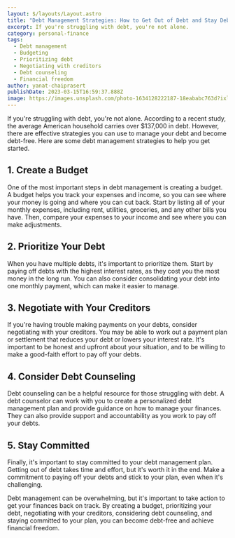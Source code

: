 ```yaml
---
layout: $/layouts/Layout.astro
title: "Debt Management Strategies: How to Get Out of Debt and Stay Debt-Free"
excerpt: If you're struggling with debt, you're not alone.
category: personal-finance
tags:
  - Debt management
  - Budgeting
  - Prioritizing debt
  - Negotiating with creditors
  - Debt counseling
  - Financial freedom
author: yanat-chaiprasert
publishDate: 2023-03-15T16:59:37.888Z
image: https://images.unsplash.com/photo-1634128222187-18eababc763d?ixlib=rb-4.0.3&ixid=MnwxMjA3fDB8MHxwaG90by1wYWdlfHx8fGVufDB8fHx8&auto=format&fit=crop&w=1170&q=80
---
```

If you're struggling with debt, you're not alone. According to a recent study, the average American household carries over $137,000 in debt. However, there are effective strategies you can use to manage your debt and become debt-free. Here are some debt management strategies to help you get started.

## 1. Create a Budget

One of the most important steps in debt management is creating a budget. A budget helps you track your expenses and income, so you can see where your money is going and where you can cut back. Start by listing all of your monthly expenses, including rent, utilities, groceries, and any other bills you have. Then, compare your expenses to your income and see where you can make adjustments.

## 2. Prioritize Your Debt

When you have multiple debts, it's important to prioritize them. Start by paying off debts with the highest interest rates, as they cost you the most money in the long run. You can also consider consolidating your debt into one monthly payment, which can make it easier to manage.

## 3. Negotiate with Your Creditors

If you're having trouble making payments on your debts, consider negotiating with your creditors. You may be able to work out a payment plan or settlement that reduces your debt or lowers your interest rate. It's important to be honest and upfront about your situation, and to be willing to make a good-faith effort to pay off your debts.

## 4. Consider Debt Counseling

Debt counseling can be a helpful resource for those struggling with debt. A debt counselor can work with you to create a personalized debt management plan and provide guidance on how to manage your finances. They can also provide support and accountability as you work to pay off your debts.

## 5. Stay Committed

Finally, it's important to stay committed to your debt management plan. Getting out of debt takes time and effort, but it's worth it in the end. Make a commitment to paying off your debts and stick to your plan, even when it's challenging.

Debt management can be overwhelming, but it's important to take action to get your finances back on track. By creating a budget, prioritizing your debt, negotiating with your creditors, considering debt counseling, and staying committed to your plan, you can become debt-free and achieve financial freedom.